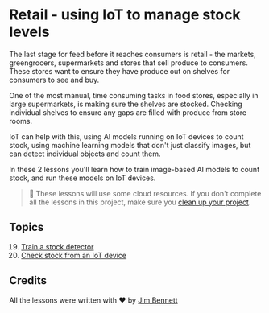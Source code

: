 # Retail - using IoT to manage stock levels

The last stage for feed before it reaches consumers is retail - the markets, greengrocers, supermarkets and stores that sell produce to consumers. These stores want to ensure they have produce out on shelves for consumers to see and buy.

One of the most manual, time consuming tasks in food stores, especially in large supermarkets, is making sure the shelves are stocked. Checking individual shelves to ensure any gaps are filled with produce from store rooms.

IoT can help with this, using AI models running on IoT devices to count stock, using machine learning models that don't just classify images, but can detect individual objects and count them.

In these 2 lessons you'll learn how to train image-based AI models to count stock, and run these models on IoT devices.

> 💁 These lessons will use some cloud resources. If you don't complete all the lessons in this project, make sure you [clean up your project](../clean-up.md).

## Topics

19. [Train a stock detector](./lessons/1-train-stock-detector/README.md)
1. [Check stock from an IoT device](./lessons/2-check-stock-device/README.md)

## Credits

All the lessons were written with ♥️ by [Jim Bennett](https://GitHub.com/JimBobBennett)
